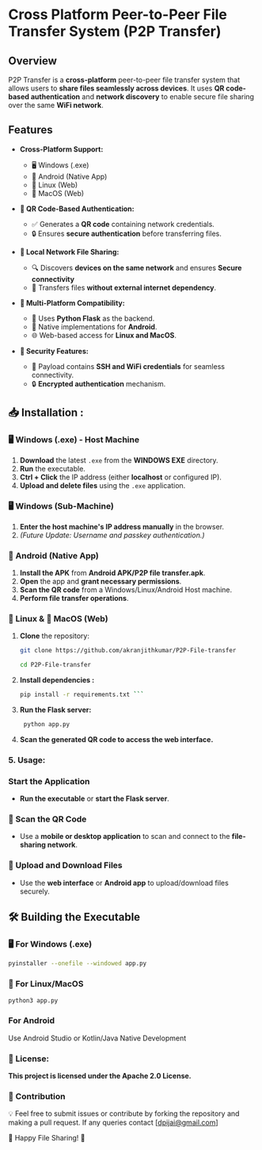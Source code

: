 # Cross Platform Peer-to-Peer File Transfer System (P2P Transfer)  

## Overview  
P2P Transfer is a **cross-platform** peer-to-peer file transfer system that allows users to **share files seamlessly across devices**. It uses **QR code-based authentication** and **network discovery** to enable secure file sharing over the same **WiFi network**.  

## Features  
- **Cross-Platform Support:**  
  - 🖥️ Windows (.exe)  
  - 📱 Android (Native App)  
  - 🐧 Linux (Web)  
  - 🍏 MacOS (Web)  
- **🔐 QR Code-Based Authentication:**  
  - ✅ Generates a **QR code** containing network credentials.  
  - 🔒 Ensures **secure authentication** before transferring files.  
- **📂 Local Network File Sharing:**  
  - 🔍 Discovers **devices on the same network** and ensures **Secure connectivity**
  - 🚀 Transfers files **without external internet dependency**.
     
- **🔧 Multi-Platform Compatibility:**  
  - 🐍 Uses **Python Flask** as the backend.  
  - 📱 Native implementations for **Android**.  
  - 🌐 Web-based access for **Linux and MacOS**.  
- **🔑 Security Features:**  
  - 📡 Payload contains **SSH and WiFi credentials** for seamless connectivity.  
  - 🔒 **Encrypted authentication** mechanism.  

## 📥 Installation :

### 🖥️ Windows (.exe) - Host Machine  
1. **Download** the latest `.exe` from the **WINDOWS EXE** directory.  
2. **Run** the executable.  
3. **Ctrl + Click** the IP address (either **localhost** or configured IP).  
4. **Upload and delete files** using the `.exe` application.  

### 🖥️ Windows (Sub-Machine)  
1. **Enter the host machine's IP address manually** in the browser.  
2. *(Future Update: Username and passkey authentication.)*  

### 📱 Android (Native App)  
1. **Install the APK** from **Android APK/P2P file transfer.apk**.  
2. **Open** the app and **grant necessary permissions**.  
3. **Scan the QR code** from a Windows/Linux/Android Host machine.  
4. **Perform file transfer operations**.  

### 🐧 Linux & 🍏 MacOS (Web)  
1. **Clone** the repository:  
   ```sh
   git clone https://github.com/akranjithkumar/P2P-File-transfer
   ```
   ```sh
   cd P2P-File-transfer
   ```
2. **Install dependencies :**
   ```sh
   pip install -r requirements.txt ```

3. **Run the Flask server:**
   ```sh
    python app.py
    ```
4. **Scan the generated QR code to access the web interface.**

### 5. Usage:

### Start the Application
- **Run the executable** or **start the Flask server**.

### 📸 Scan the QR Code
- Use a **mobile or desktop application** to scan and connect to the **file-sharing network**.

### 📂 Upload and Download Files
- Use the **web interface** or **Android app** to upload/download files securely.

## 🛠️ Building the Executable

### 🖥️ For Windows (.exe)
```sh
pyinstaller --onefile --windowed app.py
```
### 🐧 For Linux/MacOS
```sh
python3 app.py
```

### For Android
Use Android Studio or Kotlin/Java Native Development

### 📜 License:
**This project is licensed under the Apache 2.0 License.**

### 🤝 Contribution

💡 Feel free to submit issues or contribute by forking the repository and making a pull request.
If any queries contact [dpijai@gmail.com]

🚀 Happy File Sharing! 🎉





   
 
